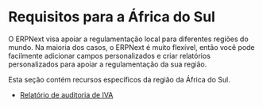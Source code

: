 # Requisitos para a África do Sul



O ERPNext visa apoiar a regulamentação local para diferentes regiões do mundo. Na maioria dos casos, o ERPNext é muito flexível, então você pode facilmente adicionar campos personalizados e criar relatórios personalizados para apoiar a regulamentação da sua região.


Esta seção contém recursos específicos da região da África do Sul.


* [Relatório de auditoria de IVA](/docs/pt/regional/south_africa/vat_audit_report)



